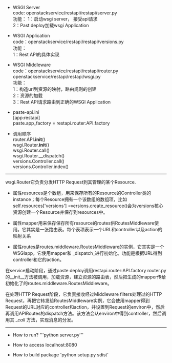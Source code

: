 
 - WSGI Server    
 code: openstackservice/restapi/restapi/server.py    
 功能：
        1：启动wsgi server， 接受api请求        
        2：Past deploy加载wsgi Application  
        
 - WSGI Application    
 code：openstackservice/restapi/restapi/versions.py    
 功能：    
       1：Rest API的具体实现    
    
 - WSGI Middleware    
 code：openstackservice/restapi/restapi/router.py    
       openstackservice/restapi/restapi/wsgi.py    
 功能：    
   1：构造url到资源的映射，路由规则的创建    
   2：资源的加载    
   3：Rest API请求路由到正确的WSGI Application    
   
 - paste-api.ini    
  [app:restapi]    
  paste.app_factory = restapi.router:API.factory    


- 调用顺序    
router.API.__init__()    
wsgi.Router.__init__()    
wsgi.Router.call()    
wsgi.Router.__dispatch()        
versions.Controller.call()    
versions.Controller.index()        

----------
wsgi.Router它负责分发HTTP Request到其管理的某个Resource.    

 - 属性resources是个数组，用来保存所有的Resource的Controller类的instance；每个Resource拥有一个该数组的数组项，比如self.resources['versions'] =versions.create_resource()会为versions核心资源创建一个Resource并保存到resources中。
 
 - 属性mapper用来保存保存所有resource的routes供RoutesMiddleware使用。它其实是一张路由表。每个表项表示一个URL和controller以及action的映射关系
 
 - 属性routes是routes.middleware.RoutesMiddleware的实例，它其实是一个WSGIapp，它使用mapper和 _dispatch_进行初始化。功能是根据URL得到 controller和它的action。

在service启动阶段，通过paste deploy调用restapi.router:API.factory
router.py的__init__方法被调用，加载资源，建立资源的路由表，然后把生成的mapper传给初始化了的routes.middleware.RoutesMiddleware。

在处理HTTP Request阶段，它负责接收经过Middleware filters处理过的HTTP Request，再把它转发给RoutesMiddleware实例，它会使用mapper得到 Request的URL对应的controller和action，并设置到Request的environ中，然后再调用APIRoutes的dispatch方法。该方法会从environ中得到controller，然后调用其 __call_ 方法，实现消息的分发。

----------
* How to run?
'''python server.py'''
* How to access
localhost:8080

* How to build package
'python setup.py sdist'

